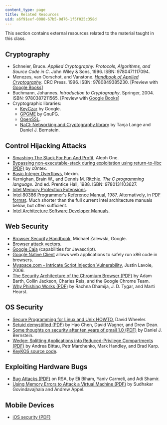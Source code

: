```yaml
---
content_type: page
title: Related Resources
uid: a6f91eef-0088-67b5-0d76-1f5f025c358d
---
```


This section contains external resources related to the material taught in this class.

Cryptography
------------

*   Schneier, Bruce. _Applied Cryptography: Protocols, Algorithms, and Source Code in C_. John Wiley & Sons, 1996. ISBN: 9780471117094.
*   Menezes, van Oorschot, and Vanstone. [_Handbook of Applied Cryptography_](http://www.cacr.math.uwaterloo.ca/hac/). CRC Press. 1996. ISBN: 9780849385230. \[Preview with [Google Books](http://books.google.com/books?id=MhvcBQAAQBAJ&pg=PAfrontcover)\]
*   Buchmann, Johannes. _Introduction to Cryptography_. Springer, 2004. ISBN: 9780387211565. \[Preview with [Google Books](http://books.google.com/books?id=JEpVP9FC4o4C&pg=PAfrontcover)\]
*   Cryptographic libraries:
    *   [KeyCzar](http://www.keyczar.org/) by Google.
    *   [GPGME](http://www.gnupg.org/gpgme.html) by GnuPG.
    *   [OpenSSL](http://www.openssl.org/).
    *   [NaCl: Networking and Cryptography library](http://nacl.cr.yp.to/) by Tanja Lange and Daniel J. Bernstein.

Control Hijacking Attacks
-------------------------

*   [Smashing The Stack For Fun And Profit](http://www.phrack.com/issues.html?issue=49&id=14#article), Aleph One.
*   [Bypassing non-executable-stack during exploitation using return-to-libc (PDF)](http://css.csail.mit.edu/6.858/2014/readings/return-to-libc.pdf) by c0ntex.
*   [Basic Integer Overflows](http://www.phrack.com/issues.html?issue=60&id=10#article), blexim.
*   Kernighan, Brain W., and Dennis M. Ritchie. _The C programming language_. 2nd ed. Prentice Hall, 1988. ISBN: 9780131103627.
*   [Intel Memory Protection Extensions](http://software.intel.com/en-us/articles/using-intel-mpx-with-the-intel-software-development-emulator).
*   [Intel 80386 Programmer's Reference Manual](http://css.csail.mit.edu/6.858/2014/readings/i386/toc.htm), 1987. Alternatively, in [PDF format](http://css.csail.mit.edu/6.858/2014/readings/i386.pdf). Much shorter than the full current Intel architecture manuals below, but often sufficient.
*   [Intel Architecture Software Developer Manuals](http://www.intel.com/content/www/us/en/processors/architectures-software-developer-manuals.html).

Web Security
------------

*   [Browser Security Handbook](http://code.google.com/p/browsersec/wiki/Main), Michael Zalewski, Google.
*   [Browser attack vectors](http://code.google.com/p/google-caja/wiki/AttackVectors).
*   [Google Caja](https://code.google.com/p/google-caja/) (capabilities for Javascript).
*   [Google Native Client](http://code.google.com/p/nativeclient/) allows web applications to safely run x86 code in browsers.
*   [Myspace.com - Intricate Script Injection Vulnerability](http://www.securityfocus.com/archive/1/430466), Justin Lavoie, 2006.
*   [The Security Architecture of the Chromium Browser (PDF)](http://seclab.stanford.edu/websec/chromium/chromium-security-architecture.pdf) by Adam Barth, Collin Jackson, Charles Reis, and the Google Chrome Team.
*   [Why Phishing Works (PDF)](http://www.cs.berkeley.edu/~tygar/papers/Phishing/why_phishing_works.pdf) by Rachna Dhamija, J. D. Tygar, and Marti Hearst.

OS Security
-----------

*   [Secure Programming for Linux and Unix HOWTO](http://www.dwheeler.com/secure-programs/), David Wheeler.
*   [Setuid demystified (PDF)](http://www.cs.berkeley.edu/~daw/papers/setuid-usenix02.pdf) by Hao Chen, David Wagner, and Drew Dean.
*   [Some thoughts on security after ten years of qmail 1.0 (PDF)](http://cr.yp.to/qmail/qmailsec-20071101.pdf) by Daniel J. Bernstein.
*   [Wedge: Splitting Applications into Reduced-Privilege Compartments (PDF)](http://css.csail.mit.edu/6.858/2014/readings/wedge.pdf) by Andrea Bittau, Petr Marchenko, Mark Handley, and Brad Karp.
*   [KeyKOS source code](http://css.csail.mit.edu/6.858/2014/readings/keykos/).

Exploiting Hardware Bugs
------------------------

*   [Bug Attacks (PDF)](https://link.springer.com/chapter/10.1007/978-3-540-85174-5_13) on RSA, by Eli Biham, Yaniv Carmeli, and Adi Shamir.
*   [Using Memory Errors to Attack a Virtual Machine (PDF)](https://www.cs.princeton.edu/~appel/papers/memerr.pdf) by Sudhakar Govindavajhala and Andrew Appel.

Mobile Devices
--------------

*   [iOS security (PDF)  
    ](http://css.csail.mit.edu/6.858/2014/readings/ios-security-may12.pdf)
